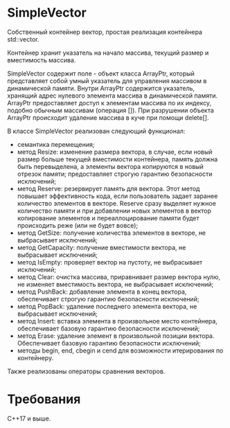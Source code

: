 # SimpleVector
Собственный контейнер вектор, простая реализация контейнера std::vector.

Контейнер хранит указатель на начало массива, текущий размер и вместимость массива.

SimpleVector содержит поле - объект класса ArrayPtr, который представляет собой умный указатель для управления массивом в динамической памяти. Внутри ArrayPtr содержится указатель, хранящий адрес нулевого элемента массива в динамической памяти. ArrayPtr предоставляет доступ к элементам массива по их индексу, подобно обычным массивам (операция []).  При разрушении объекта ArrayPtr происходит удаление массива в куче при помощи delete[].

В классе SimpleVector реализован следующий функционал:
- семантика перемещения;
- метод Resize: изменение размера вектора, в случае, если новый размер больше текущей вместимости контейнера, память должна быть перевыделена, а элементы вектора копируются в новый отрезок памяти; предоставляет строгую гарантию безопасности исключений;
- метод Reserve: резервирует память для вектора. Этот метод повышает эффективность кода, если пользователь задает заранее количество элементов в векторе. Reserve сразу выделяет нужное количество памяти и при добавлении новых элементов в вектор копирование элементов и переаллоцирование памяти будет происходить реже (или не будет вовсе);
- метод GetSize: получение количества элементов в векторе, не выбрасывает исключений;
- метод GetCapacity: получение вместимости вектора, не выбрасывает исключений;
- метод IsEmpty: проверяет вектор на пустоту, не выбрасывает исключений;
- метод Clear: очистка массива, приравнивает размер вектора нулю, не изменяет вместимость вектора, не выбрасывает исключений;
- метод PushBack: добавление элемента в конец вектора, обеспечивает строгую гарантию безопасности исключений;
- метод PopBack: удаление последнего элемента вектора, не выбрасывает исключений;
- метод Insert: вставка элемента в произвольное место контейнера, обеспечивает базовую гарантию безопасности исключений;
- метод Erase: удаление элемент в произвольной позиции вектора. Обеспечивает базовую гарантию безопасности исключений;
- методы begin, end, cbegin и cend для возможности итерирования по контейнеру.

Также реализованы операторы сравнения векторов.

# Требования
C++17 и выше.
